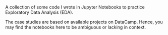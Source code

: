 A collection of some code I wrote in Jupyter Notebooks to practice Exploratory Data Analysis (EDA). 

The case studies are based on available projects on DataCamp. Hence, you may find the notebooks here to be ambiguous or lacking in context. 
